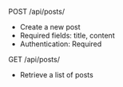 POST /api/posts/
- Create a new post
- Required fields: title, content
- Authentication: Required

GET /api/posts/
- Retrieve a list of posts
